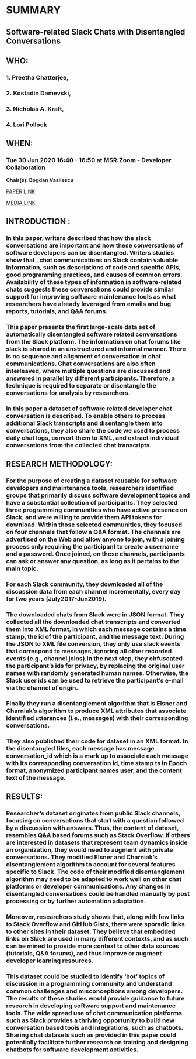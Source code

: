 # SUMMARY
## **Software-related Slack Chats with Disentangled Conversations**

## WHO:
### 1. Preetha Chatterjee,
### 2. Kostadin Damevski, 
### 3. Nicholas A. Kraft, 
### 4. Lori Pollock

## WHEN:
### Tue 30 Jun 2020 16:40 - 16:50 at MSR:Zoom - Developer Collaboration 
**Chair(s): Bogdan Vasilescu**

[PAPER LINK](https://sites.udel.edu/preethac/files/2020/03/MSR20_Data.pdf "click here to see paper")

[MEDIA LINK](https://www.youtube.com/watch?v=iyL3NPa9utg "click here to see media")

## INTRODUCTION :
### In this paper, writers described that how the slack conversations are important and how these conversations of software developers can be disentangled. Writers studies show that , chat communications on Slack contain valuable information, such as descriptions of **code** and specific **APIs**, good programming practices, and causes of common errors. Availability of these types of information in software-related chats suggests these conversations could provide similar support for improving software maintenance tools as what researchers have already leveraged from **emails** and **bug reports**, **tutorials**, and **Q&A** forums.
### This paper presents the first large-scale data set of automatically disentangled software related conversations from the Slack platform.  The information on chat forums like slack is shared in an unstructured and informal manner. There is no sequence and alignment of conversation in chat communications. Chat conversations are also often interleaved, where multiple questions are discussed and answered in parallel by different participants. Therefore, a technique is required to separate or disentangle  the  conversations for analysis by researchers.
### In this paper a dataset of software related developer chat conversation is described. To enable others to process additional Slack transcripts and disentangle them into conversations, they also share the code we used to process daily chat logs, convert them to **XML**, and extract individual conversations from the collected chat transcripts. 

## RESEARCH METHODOLOGY:
### For the purpose of creating a dataset reusable for software developers and maintenance tools, researchers identified groups that primarily discuss software development topics and have a substantial collection of participants. They selected **three programming communities** who have active presence on Slack, and were willing to provide them **API** tokens for download. Within those selected communities, they focused on **four channels** that follow a Q&A format. The channels are advertised on the Web and allow anyone to join, with a joining process only requiring the participant to create a username and a password. Once joined, on these channels, participants can ask or answer any question, as long as it pertains to the main topic.
### For each Slack community, they downloaded all of the discussion data from each channel incrementally, every day for two years **(July2017-Jun2019)**.
### The downloaded chats from Slack were in JSON format. They collected all the downloaded chat transcripts and converted them into **XML format**, in which each message contains a **time stamp**, the **id** of the participant, and the **message text**. During the **JSON** to **XML** file conversion, they only use slack events that correspond to messages, ignoring all other recorded events (e.g., channel joins).In the next step, they obfuscated the participant’s ids for privacy, by replacing the original user names with randomly generated human names. Otherwise, the Slack user ids can be used to retrieve the participant’s e-mail via the channel of origin.
### Finally they run a disentanglement algorithm that is **Elsner and Charniak’s  algorithm**  to produce **XML attributes** that associate identified utterances (i.e., messages) with their corresponding conversations. 
### They also published their code for dataset in an **XML format**. In the disentangled files, each message has **message conversation_id** which is a mark up to associate each message with its corresponding conversation id,  time stamp **ts** in **Epoch format**, anonymized participant names **user**, and the content **text** of the message.

## RESULTS:
### Researcher’s dataset originates from public Slack channels, focusing on conversations that start with a question followed by a discussion with answers. Thus, the content of dataset, resembles Q&A based forums such as Stack Overflow. If others are interested in datasets that represent team dynamics inside an organization, they would need to augment with private conversations. They modified **Elsner and Charniak’s disentanglement algorithm** to account for several features specific to Slack. The code of their modified disentanglement algorithm may need to be adapted to work well on other chat platforms or developer communications. Any changes in disentangled conversations could be handled manually by post processing or by further automation adaptation.
### Moreover, researchers study shows that, along with few links to **Stack Overflow** and  **GitHub Gists**, there were sporadic links to other sites in their dataset. They believe that embedded links on Slack are used in many different contexts, and as such can be mined to provide more context to other data sources (tutorials, Q&A forums), and thus improve or augment developer learning resources.
### This  dataset could be studied to identify ‘hot’ topics of discussion in a programming community  and understand common challenges and misconceptions among developers. The results of these studies would provide guidance to future research in developing software support and maintenance tools. The wide spread use of chat communication platforms such as Slack provides a thriving opportunity to build new conversation based tools and integrations, such as chatbots. Sharing chat datasets such as provided in this paper could potentially facilitate further research on training and designing chatbots for software development activities.

